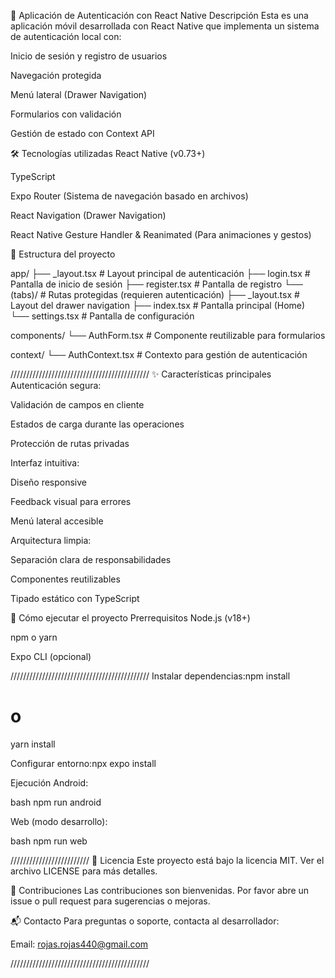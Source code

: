 📱 Aplicación de Autenticación con React Native
Descripción
Esta es una aplicación móvil desarrollada con React Native que implementa un sistema de autenticación local con:

Inicio de sesión y registro de usuarios

Navegación protegida

Menú lateral (Drawer Navigation)

Formularios con validación

Gestión de estado con Context API

🛠 Tecnologías utilizadas
React Native (v0.73+)

TypeScript

Expo Router (Sistema de navegación basado en archivos)

React Navigation (Drawer Navigation)

React Native Gesture Handler & Reanimated (Para animaciones y gestos)


📂 Estructura del proyecto

app/
├── _layout.tsx          # Layout principal de autenticación
├── login.tsx            # Pantalla de inicio de sesión
├── register.tsx         # Pantalla de registro
└── (tabs)/             # Rutas protegidas (requieren autenticación)
    ├── _layout.tsx      # Layout del drawer navigation
    ├── index.tsx        # Pantalla principal (Home)
    └── settings.tsx     # Pantalla de configuración

components/
└── AuthForm.tsx         # Componente reutilizable para formularios

context/
└── AuthContext.tsx      # Contexto para gestión de autenticación


////////////////////////////////////////////
✨ Características principales
Autenticación segura:

Validación de campos en cliente

Estados de carga durante las operaciones

Protección de rutas privadas

Interfaz intuitiva:

Diseño responsive

Feedback visual para errores

Menú lateral accesible

Arquitectura limpia:

Separación clara de responsabilidades

Componentes reutilizables

Tipado estático con TypeScript

🚀 Cómo ejecutar el proyecto
Prerrequisitos
Node.js (v18+)

npm o yarn

Expo CLI (opcional)

////////////////////////////////////////////
Instalar dependencias:npm install
# o
yarn install


Configurar entorno:npx expo install

Ejecución
Android:

bash
npm run android


Web (modo desarrollo):

bash
npm run web


/////////////////////////
📝 Licencia
Este proyecto está bajo la licencia MIT. Ver el archivo LICENSE para más detalles.

🤝 Contribuciones
Las contribuciones son bienvenidas. Por favor abre un issue o pull request para sugerencias o mejoras.

📬 Contacto
Para preguntas o soporte, contacta al desarrollador:

Email: rojas.rojas440@gmail.com

////////////////////////////////////////////

